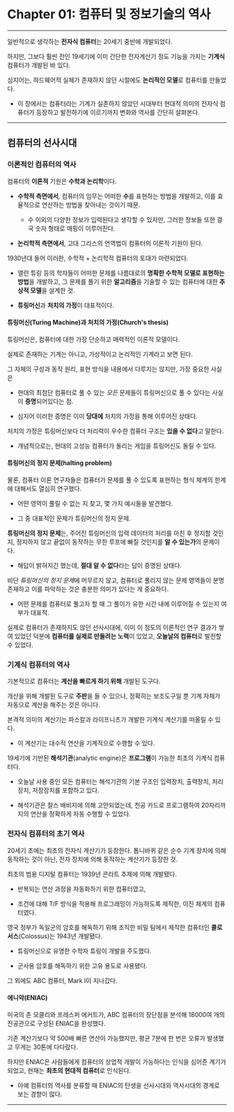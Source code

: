 # Chapter 01: 컴퓨터 및 정보기술의 역사

---

일반적으로 생각하는 **전자식 컴퓨터**는 20세기 중반에 개발되었다.

하지만, 그보다 훨씬 전인 19세기에 이미 간단한 전자계산기 정도 기능을 가지는 **기계식** 컴퓨터가 개발된 바 있다.

심지어는, 하드웨어적 실체가 존재하지 않던 시절에도 **논리적인 모델**로 컴퓨터를 만들었다.

- 이 장에서는 컴퓨터라는 기계가 실존하지 않았던 시대부터 현대적 의미의 전자식 컴퓨터가 등장하고 발전하기에 이르기까지 변화와 역사를 간단히 살펴본다.

---

## 컴퓨터의 선사시대

### 이론적인 컴퓨터의 역사

컴퓨터의 **이론적** 기원은 **수학과 논리학**이다.

- **수학적 측면에서**, 컴퓨터의 임무는 어떠한 **수**를 표현하는 방법을 개발하고, 이를 효율적으로 연산하는 방법을 찾아내는 것이기 때문.
  
  - 수 이외의 다양한 정보가 입력된다고 생각할 수 있지만, 그러한 정보들 또한 결국 숫자 형태로 매핑이 이루어진다.

- **논리학적 측면에서**, 고대 그리스의 연역법이 컴퓨터의 이론적 기원이 된다.

1930년대 들어 이러한, 수학적 + 논리학적 컴퓨터의 토대가 마련되었다.

- 앨런 튜링 등의 학자들이 어떠한 문제를 나름대로의 **명확한 수학적 모델로 표현하는 방법**을 개발하고, 그 문제를 풀기 위한 **알고리즘**을 기술할 수 있는 컴퓨터에 대한 **추상적 모델**을 설계한 것.

- **튜링머신**과 **처치의 가정**이 대표적이다.

#### 튜링머신(Turing Machine)과 처치의 가정(Church's thesis)

튜링머신은, 컴퓨터에 대한 가장 단순하고 매력적인 이론적 모델이다.

실제로 존재하는 기계는 아니고, 가상적이고 논리적인 기계라고 보면 된다.

그 자체의 구성과 동작 원리, 표현 방식을 내용에서 다루지는 않지만, 가장 중요한 사실은

- 현대의 최첨단 컴퓨터로 풀 수 있는 *모든* 문제들이 튜링머신으로 풀 수 있다는 사실이 **증명**되어있다는 점.

- 심지어 이러한 증명은 이미 **당대에** 처치의 가정을 통해 이루어진 상태다.

처치의 가정은 튜링머신보다 더 처리력이 우수한 컴퓨터 구조는 **있을 수 없다**고 말한다.

- 개념적으로는, 현대의 고성능 컴퓨터가 돌리는 게임을 튜링머신도 돌릴 수 있다.

#### 튜링머신의 정지 문제(halting problem)

물론, 컴퓨터 이론 연구자들은 컴퓨터가 문제를 풀 수 있도록 표현하는 형식 체계의 한계에 대해서도 열심히 연구했다.

- 어떤 영역이 풀릴 수 없는 지 찾고, 몇 가지 예시들을 발견했다.

- 그 중 대표적인 문제가 튜링머신의 정지 문제.

**튜링머신의 정지 문제**는, 주어진 튜링머신의 입력 데이터의 처리를 마친 후 정지할 것인지, 정지하지 않고 끝없이 동작하는 무한 루프에 빠질 것인지를 **알 수 있는가**의 문제이다.

- 해답이 밝혀지긴 했는데, **절대 알 수 없다**라는 답이 증명된 상태다.

비단 *튜링머신의 정지 문제*에 머무르지 않고, 컴퓨터로 풀리지 않는 문제 영역들이 분명 존재하고 이를 파악하는 것은 충분한 의미가 있다는 게 중요하다.

- 어떤 문제를 컴퓨터로 풀고자 할 때 그 풀이가 유한 시간 내에 이루어질 수 있는지 여부가 대표적.

실제로 컴퓨터가 존재하지도 않던 선사시대에, 이미 이 정도의 이론적인 연구 결과가 쌓여 있었던 덕분에 **컴퓨터를 실제로 만들려는 노력**이 있었고, **오늘날의 컴퓨터**로 발전할 수 있었다.

### 기계식 컴퓨터의 역사

기본적으로 컴퓨터는 **계산을 빠르게 하기 위해** 개발된 도구다.

개산을 위해 개발된 도구로 **주판**을 들 수 있으나, 정확히는 보조도구일 뿐 기계 자체가 자동으로 계산을 해주는 것은 아니다.

본격적 의미의 계산기는 파스칼과 라이프니츠가 개발한 기계식 계산기를 떠올릴 수 있다.

- 이 계산기는 대수적 연산을 기계적으로 수행할 수 있다.

19세기에 기반된 **해석기관**(analytic engine)은 **프로그램**이 가능한 최초의 기계식 컴퓨터다.

- 오늘날 사용 중인 모든 컴퓨터는 해석기관의 기본 구조인 입력장치, 출력장치, 처리장치, 저장장치를 포함하고 있다.

- 해석기관은 찰스 배비지에 의해 고안되었는데, 천공 카드로 프로그램하여 20자리까지의 연산을 정확하게 자동 수행할 수 있었다.

### 전자식 컴퓨터의 초기 역사

20세기 초에는 최초의 전자식 계산기가 등장한다. 톱니바퀴 같은 순수 기계 장치에 의해 동작하는 것이 아닌, 전자 장치에 의해 동작하는 계산기가 등장한 것.

최초의 범용 디지털 컴퓨터는 1939년 콘라트 추제에 의해 개발됐다.

- 반복되는 연산 과정을 자동화하기 위한 컴퓨터였고,

- 조건에 대해 T/F 방식을 적용해 프로그래밍이 가능하도록 제작한, 이진 체계의 컴퓨터였다.

영국 정부가 독일군의 암호를 해독하기 위해 조직한 비밀 팀에서 제작한 컴퓨터인 **콜로서스**(Colossus)는 1943년 개발됐다.

- 튜링머신으로 유명한 수학자 튜링이 개발을 주도했다.

- 군사용 암호를 해독하기 위한 고유 용도로 사용됐다.

그 외에도 ABC 컴퓨터, Mark I이 지나갔다.

#### 에니악(ENIAC)

미국의 존 모클리와 프레스퍼 에커트가, ABC 컴퓨터의 장단점을 분석해 18000여 개의 진공관으로 구성된 ENIAC을 완성했다.

기존 계산기보다 약 500배 빠른 연산이 가능했지만, 평균 7분에 한 번은 오류가 발생했고 무게는 30톤에 다다랐다.

하지만 ENIAC은 사람들에게 컴퓨터의 상업적 개발이 가능하다는 인식을 심어준 계기가 되었고, 현재는 **최초의 현대적 컴퓨터**로 인식된다.

- 아예 컴퓨터의 역사를 분류할 때 ENIAC의 탄생을 선사시대와 역사시대의 경계로 보는 경향이 많다.

---
















